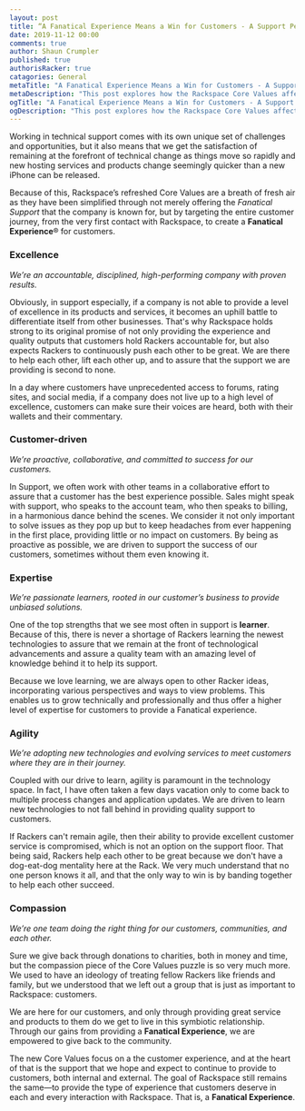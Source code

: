 ```yaml
---
layout: post
title: “A Fanatical Experience Means a Win for Customers - A Support Perspective”
date: 2019-11-12 00:00
comments: true
author: Shaun Crumpler
published: true
authorisRacker: true
catagories: General
metaTitle: "A Fanatical Experience Means a Win for Customers - A Support Perspective"
metaDescription: "This post explores how the Rackspace Core Values affect the Support team."
ogTitle: "A Fanatical Experience Means a Win for Customers - A Support Perspective"
ogDescription: "This post explores how the Rackspace Core Values affect the Support team."
---
```


Working in technical support comes with its own unique set of challenges and opportunities, but it also means that we get the satisfaction of remaining at the forefront of technical change as things move so rapidly and new hosting services and products change seemingly quicker than a new iPhone can be released.

<!-- more -->

Because of this, Rackspace’s refreshed Core Values are a breath of fresh air as they have been simplified through not merely offering the *Fanatical Support* that the company is known for, but by targeting the entire customer journey, from the very first contact with Rackspace, to create a **Fanatical Experience**&reg; for customers.

### Excellence

*We’re an accountable, disciplined, high-performing company with proven results.*

Obviously, in support especially, if a company is not able to provide a level of excellence in its products and services, it becomes an uphill battle to differentiate itself from other businesses. That's why Rackspace holds strong to its original promise of not only providing the experience and quality outputs that customers hold Rackers accountable for, but also expects Rackers to continuously push each other to be great. We are there to help each other, lift each other up, and to assure that the support we are providing is second to none.

In a day where customers have unprecedented access to forums, rating sites, and social media, if a company does not live up to a high level of excellence, customers can make sure their voices are heard, both with their wallets and their commentary.

### Customer-driven

*We’re proactive, collaborative, and committed to success for our customers.*

In Support, we often work with other teams in a collaborative effort to assure that a customer has the best experience possible. Sales might speak with support, who speaks to the account team, who then speaks to billing, in a harmonious dance behind the scenes.  We consider it not only important to solve issues as they pop up but to keep headaches from ever happening in the first place, providing little or no impact on customers. By being as proactive as possible, we are driven to support the success of our customers, sometimes without them even knowing it.

### Expertise

*We’re passionate learners, rooted in our customer’s business to provide unbiased solutions.*

One of the top strengths that we see most often in support is **learner**.  Because of this, there is never a shortage of Rackers learning the newest technologies to assure that we remain at the front of technological advancements and assure a quality team with an amazing level of knowledge behind it to help its support.

Because we love learning, we are always open to other Racker ideas, incorporating various perspectives and ways to view problems. This enables us to grow technically and professionally and thus offer a higher level of expertise for customers to provide a Fanatical experience.

### Agility

*We’re adopting new technologies and evolving services to meet customers where they are in their journey.*

Coupled with our drive to learn, agility is paramount in the technology space. In fact, I have often taken a few days vacation only to come back to multiple process changes and application updates.  We are driven to learn new technologies to not fall behind in providing quality support to customers.

If Rackers can't remain agile, then their ability to provide excellent customer service is compromised, which is not an option on the support floor. That being said, Rackers help each other to be great because we don't have a dog-eat-dog mentality here at the Rack. We very much understand that no one person knows it all, and that the only way to win is by banding together to help each other succeed.

### Compassion

*We’re one team doing the right thing for our customers, communities, and each other.*

Sure we give back through donations to charities, both in money and time, but the compassion piece of the Core Values puzzle is so very much more. We used to have an ideology of treating fellow Rackers like friends and family, but we understood that we left out a group that is just as important to Rackspace: customers.

We are here for our customers, and only through providing great service and products to them do we get to live in this symbiotic relationship. Through our gains from providing a **Fanatical Experience**, we are empowered to give back to the community.

The new Core Values focus on a the customer experience, and at the heart of that is the support that we hope and expect to continue to provide to customers, both internal and external. The goal of Rackspace still remains the same&mdash;to provide the type of experience that customers deserve in each and every interaction with Rackspace. That is, a **Fanatical Experience**.
